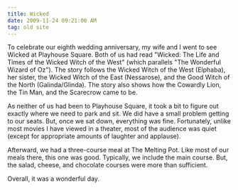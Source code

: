 ```yaml
---
title: Wicked
date: 2009-11-24 09:21:00 AM
tag: old site
---
```


To celebrate our eighth wedding anniversary, my wife and I went to see Wicked at Playhouse Square. Both of us had read "Wicked: The Life and Times of the Wicked Witch of the West" (which parallels "The Wonderful Wizard of Oz"). The story follows the Wicked Witch of the West (Elphaba), her sister, the Wicked Witch of the East (Nessarose), and the Good Witch of the North (Galinda/Glinda). The story also shows how the Cowardly Lion, the Tin Man, and the Scarecrow came to be.

As neither of us had been to Playhouse Square, it took a bit to figure out exactly where we need to park and sit. We did have a small problem getting to our seats. But, once we sat down, everything was fine. Fortunately, unlike most movies I have viewed in a theater, most of the audience was quiet (except for appropriate amounts of laughter and applause).

Afterward, we had a three-course meal at The Melting Pot. Like most of our meals there, this one was good. Typically, we include the main course. But, the salad, cheese, and chocolate courses were more than sufficient.

Overall, it was a wonderful day.
